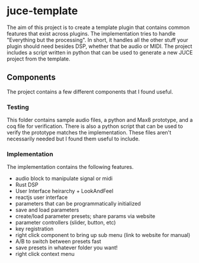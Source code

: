 # juce-template
The aim of this project is to create a template plugin that contains common features that exist across plugins. The implementation tries to handle "Everything but the processing". In short, it handles all the other stuff your plugin should need besides DSP, whether that be audio or MIDI. The project includes a script written in python that can be used to generate a new JUCE project from the template. 

## Components
The project contains a few different components that I found useful.
### Testing
This folder contains sample audio files, a python and Max8 prototype, and a coq file for verification. There is also a python script that can be used to verify the prototype matches the implementation. These files aren't necessarily needed but I found them useful to include.
### Implementation
The implementation contains the following features.
- audio block to manipulate signal or midi
- Rust DSP
- User Interface heirarchy + LookAndFeel
- reactjs user interface
- parameters that can be programmatically initialized
- save and load parameters
- create/load parameter presets; share params via website
- parameter controllers (slider, button, etc)
- key registration
- right click component to bring up sub menu (link to website for manual)
- A/B to switch between presets fast
- save presets in whatever folder you want!
- right click context menu
